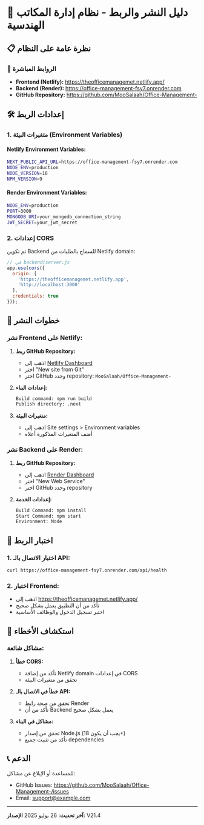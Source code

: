 # 🚀 دليل النشر والربط - نظام إدارة المكاتب الهندسية

## 📋 نظرة عامة على النظام

### 🔗 الروابط المباشرة
- **Frontend (Netlify):** https://theofficemanagemet.netlify.app/
- **Backend (Render):** https://office-management-fsy7.onrender.com
- **GitHub Repository:** https://github.com/MooSalaah/Office-Management-

## 🛠️ إعدادات الربط

### 1. متغيرات البيئة (Environment Variables)

#### Netlify Environment Variables:
```bash
NEXT_PUBLIC_API_URL=https://office-management-fsy7.onrender.com
NODE_ENV=production
NODE_VERSION=18
NPM_VERSION=9
```

#### Render Environment Variables:
```bash
NODE_ENV=production
PORT=3000
MONGODB_URI=your_mongodb_connection_string
JWT_SECRET=your_jwt_secret
```

### 2. إعدادات CORS

تم تكوين Backend للسماح بالطلبات من Netlify domain:
```javascript
// في backend/server.js
app.use(cors({
  origin: [
    'https://theofficemanagemet.netlify.app',
    'http://localhost:3000'
  ],
  credentials: true
}));
```

## 🔧 خطوات النشر

### نشر Frontend على Netlify:

1. **ربط GitHub Repository:**
   - اذهب إلى [Netlify Dashboard](https://app.netlify.com/)
   - اختر "New site from Git"
   - اختر GitHub وحدد repository: `MooSalaah/Office-Management-`

2. **إعدادات البناء:**
   ```bash
   Build command: npm run build
   Publish directory: .next
   ```

3. **متغيرات البيئة:**
   - اذهب إلى Site settings > Environment variables
   - أضف المتغيرات المذكورة أعلاه

### نشر Backend على Render:

1. **ربط GitHub Repository:**
   - اذهب إلى [Render Dashboard](https://dashboard.render.com/)
   - اختر "New Web Service"
   - اختر GitHub وحدد repository

2. **إعدادات الخدمة:**
   ```bash
   Build Command: npm install
   Start Command: npm start
   Environment: Node
   ```

## 🔄 اختبار الربط

### 1. اختبار الاتصال بالـ API:
```bash
curl https://office-management-fsy7.onrender.com/api/health
```

### 2. اختبار Frontend:
- اذهب إلى https://theofficemanagemet.netlify.app/
- تأكد من أن التطبيق يعمل بشكل صحيح
- اختبر تسجيل الدخول والوظائف الأساسية

## 🚨 استكشاف الأخطاء

### مشاكل شائعة:

1. **خطأ CORS:**
   - تأكد من إضافة Netlify domain في إعدادات CORS
   - تحقق من متغيرات البيئة

2. **خطأ في الاتصال بالـ API:**
   - تحقق من صحة رابط Render
   - تأكد من أن Backend يعمل بشكل صحيح

3. **مشاكل في البناء:**
   - تحقق من إصدار Node.js (يجب أن يكون 18+)
   - تأكد من تثبيت جميع dependencies

## 📞 الدعم

للمساعدة أو الإبلاغ عن مشاكل:
- GitHub Issues: https://github.com/MooSalaah/Office-Management-/issues
- Email: support@example.com

---

**آخر تحديث:** 26 يوليو 2025
**الإصدار:** V21.4
